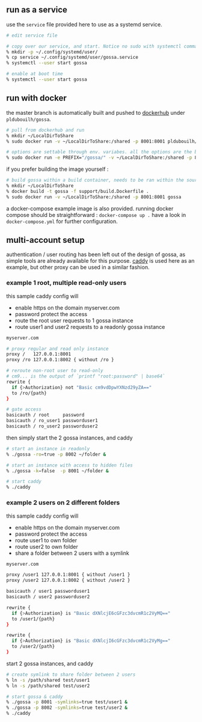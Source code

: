## run as a service

use the `service` file provided here to use as a systemd service.

```sh
# edit service file

# copy over our service, and start. Notice no sudo with systemctl command !
% mkdir -p ~/.config/systemd/user/
% cp service ~/.config/systemd/user/gossa.service
% systemctl --user start gossa

# enable at boot time
% systemctl --user start gossa
```

## run with docker

the master branch is automatically built and pushed to [dockerhub](https://hub.docker.com/r/pldubouilh/gossa) under `pldubouilh/gossa`.

```sh
# pull from dockerhub and run
% mkdir ~/LocalDirToShare
% sudo docker run -v ~/LocalDirToShare:/shared -p 8001:8001 pldubouilh/gossa

# options are settable through env. variabes. all the options are the build.Dockerfile
% sudo docker run -e PREFIX="/gossa/" -v ~/LocalDirToShare:/shared -p 8001:8001 pldubouilh/gossa
```

if you prefer building the image yourself :

```sh
# build gossa within a build container, needs to be ran within the sources, ../ from here, and run
% mkdir ~/LocalDirToShare
% docker build -t gossa -f support/build.Dockerfile .
% sudo docker run -v ~/LocalDirToShare:/shared -p 8001:8001 gossa
```

a docker-compose example image is also provided. running docker compose should be straightforward : `docker-compose up .` have a look in `docker-compose.yml` for further configuration.

## multi-account setup

authentication / user routing has been left out of the design of gossa, as simple tools are already available for this purpose. [caddy](https://caddyserver.com/v1/) is used here as an example, but other proxy can be used in a similar fashion.

### example 1 root, multiple read-only users

this sample caddy config will
 + enable https on the domain myserver.com
 + password protect the access
 + route the root user requests to 1 gossa instance
 + route user1 and user2 requests to a readonly gossa instance

```sh
myserver.com

# proxy regular and read only instance
proxy /   127.0.0.1:8001
proxy /ro 127.0.0.1:8002 { without /ro }

# reroute non-root user to read-only
# cm9... is the output of `printf "root:password" | base64`
rewrite {
  if {>Authorization} not "Basic cm9vdDpwYXNzd29yZA=="
  to /ro/{path}
}

# gate access
basicauth / root     password
basicauth / ro_user1 passworduser1
basicauth / ro_user2 passworduser2
```

then simply start the 2 gossa instances, and caddy

```sh
# start an instance in readonly
% ./gossa -ro=true -p 8002 ~/folder &

# start an instance with access to hidden files
% ./gossa -k=false  -p 8001 ~/folder &

# start caddy
% ./caddy
```

### example 2 users on 2 different folders

this sample caddy config will
 + enable https on the domain myserver.com
 + password protect the access
 + route user1 to own folder
 + route user2 to own folder
 + share a folder between 2 users with a symlink

```sh
myserver.com

proxy /user1 127.0.0.1:8001 { without /user1 }
proxy /user2 127.0.0.1:8002 { without /user2 }

basicauth / user1 passworduser1
basicauth / user2 passworduser2

rewrite {
  if {>Authorization} is "Basic dXNlcjE6cGFzc3dvcmR1c2VyMQ=="
  to /user1/{path}
}

rewrite {
  if {>Authorization} is "Basic dXNlcjI6cGFzc3dvcmR1c2VyMg=="
  to /user2/{path}
}
```

start 2 gossa instances, and caddy

```sh
# create symlink to share folder between 2 users
% ln -s /path/shared test/user1
% ln -s /path/shared test/user2

# start gossa & caddy
% ./gossa -p 8001 -symlinks=true test/user1 &
% ./gossa -p 8002 -symlinks=true test/user2 &
% ./caddy
```
